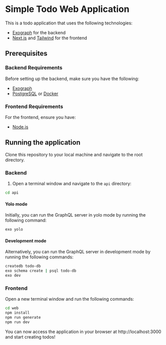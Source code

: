 # Simple Todo Web Application

This is a todo application that uses the following technologies:

- [Exograph](https://exograph.dev) for the backend
- [Next.js](https://nextjs.org/) and [Tailwind](https://tailwindcss.com/) for the frontend

## Prerequisites

### Backend Requirements

Before setting up the backend, make sure you have the following:

- [Exograph](https://exograph.dev/docs/getting-started#install-exograph)
- [PostgreSQL](https://www.postgresql.org/download/) or [Docker](https://www.docker.com/products/docker-desktop)

### Frontend Requirements

For the frontend, ensure you have:

- [Node.js](https://nodejs.org/en/download/)

## Running the application

Clone this repository to your local machine and navigate to the root directory.

### Backend

1. Open a terminal window and navigate to the `api` directory:

```bash
cd api
```

#### Yolo mode

Initially, you can run the GraphQL server in yolo mode by running the following command:

```bash
exo yolo
```

#### Development mode

Alternatively, you can run the GraphQL server in development mode by running the following commands:

```bash
createdb todo-db
exo schema create | psql todo-db
exo dev
```

### Frontend

Open a new terminal window and run the following commands:

```bash
cd web
npm install
npm run generate
npm run dev
```

You can now access the application in your browser at http://localhost:3000 and start creating todos!
